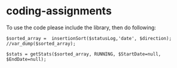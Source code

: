 # coding-assignments
To use the code please include the library, then do following:

```
$sorted_array =  insertionSort($statusLog,'date', $direction); //var_dump($sorted_array);

$stats = getStats($sorted_array, RUNNING, $StartDate=null, $EndDate=null);
```
